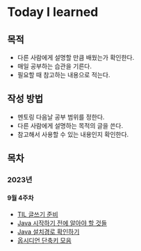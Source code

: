 # Today I learned

## 목적

- 다른 사람에게 설명할 만큼 배웠는가 확인한다. 
- 매일 공부하는 습관을 기른다.  
- 필요할 때 참고하는 내용으로 적는다. 

## 작성 방법
- 멘토링 다음날 공부 범위를 정한다. 
- 다른 사람에게 설명하는 목적의 글을 쓴다. 
- 참고해서 사용할 수 있는 내용인지 확인한다.

## 목차
### 2023년 
#### 9월 4주차
- [TIL 글쓰기 준비](https://github.com/numuduwer/myObsidian/blob/main/TIL%20%EA%B8%80%EC%93%B0%EA%B8%B0%20%EC%A4%80%EB%B9%84.md)
-  [Java 시작하기 전에 알아야 할 것들](https://github.com/numuduwer/myObsidian/blob/main/Books/Java%EC%9D%98%20%EC%8B%A0/1%EB%B6%80_1%EC%9E%A5%20JAVA%20%EC%8B%9C%EC%9E%91%ED%95%98%EA%B8%B0%EC%A0%84%20%EC%95%8C%EC%95%84%EC%95%BC%20%ED%95%A0%20%EA%B2%83%EB%93%A4.md)
- [Java 설치경로 확인하기](https://github.com/numuduwer/myObsidian/blob/main/Books/Java%EC%9D%98%20%EC%8B%A0/1%EB%B6%80_2%EC%9E%A5%20JAVA%20%EC%84%A4%EC%B9%98%EA%B2%BD%EB%A1%9C%20%ED%99%95%EC%9D%B8%ED%95%98%EA%B8%B0.md)
- [옵시디언 단축키 모음](https://github.com/numuduwer/myObsidian/blob/main/%EC%98%B5%EC%8B%9C%EB%94%94%EC%96%B8%20%EC%82%AC%EC%9A%A9%20Tips.md)
